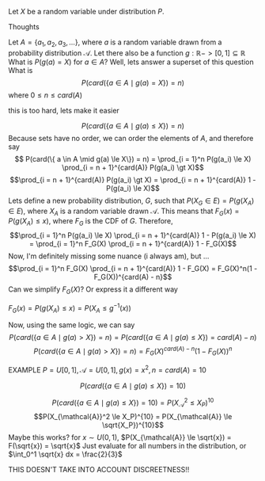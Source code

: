 Let $X$ be a random variable under distribution $P$.

Thoughts

Let $A = \{a_1, a_2, a_3, \dots\}$, where $a$ is a random variable drawn from a probability distribution $\mathcal{A}$.  Let there also be a function $g: \mathbb{R} -> [0, 1] \subseteq \mathbb{R}$
What is $P(g(a) = X)$ for $a \in A$?
Well, lets answer a superset of this question
What is $$ P(card(\{ a \in A \mid g(a) = X\}) = n)$$where $0 \le n \le card(A)$

this is too hard, lets make it easier

 $$ P(card(\{ a \in A \mid g(a) \le X\}) = n)$$
Because sets have no order, we can order the elements of $A$, and therefore say
 $$ P(card(\{ a \in A \mid g(a) \le X\}) = n) = \prod_{i = 1}^n P(g(a_i) \le X) \prod_{i = n + 1}^{card(A)} P(g(a_i) \gt X)$$
 $$\prod_{i = n + 1}^{card(A)} P(g(a_i) \gt X) =  \prod_{i = n + 1}^{card(A)} 1 - P(g(a_i) \le X)$$
Lets define a new probability distribution, $G$, such that $P(X_G \in E) = P(g(X_A) \in E)$, where $X_A$ is a random variable drawn $\mathcal{A}$. This means that $F_G(x) = P(g(X_A) \le x)$, where $F_G$ is the CDF of $G$. Therefore, 
$$\prod_{i = 1}^n P(g(a_i) \le X) \prod_{i = n + 1}^{card(A)} 1 - P(g(a_i) \le X) = \prod_{i = 1}^n F_G(X) \prod_{i = n + 1}^{card(A)} 1 - F_G(X)$$
Now, I'm definitely missing some nuance (i always am), but ...
$$\prod_{i = 1}^n F_G(X) \prod_{i = n + 1}^{card(A)} 1 - F_G(X) = F_G(X)^n(1 - F_G(X))^{card(A) - n}$$
Can we simplify $F_G(X)$? Or express it a different way

$F_G(x) = P(g(X_A) \le x) = P(X_A \le g^{-1}(x))$ 

Now, using the same logic, we can say
 $$ P(card(\{ a \in A \mid g(a) \gt X\}) = n) = P(card(\{ a \in A \mid g(a) \le X\}) = card(A) - n)$$
 $$P(card(\{ a \in A \mid g(a) \gt X\}) = n) = F_G(X)^{card(A) - n}(1 - F_G(X))^n$$

EXAMPLE
$P = U[0,1], \mathcal{A} = U[0,1], g(x) = x^2, n = card(A) = 10$

$$ P(card(\{ a \in A \mid g(a) \le X\}) = 10)$$

$$ P(card(\{ a \in A \mid g(a) \le X\}) = 10) = P(X_{\mathcal{A}}^2 \le X_P)^{10} $$
$$P(X_{\mathcal{A}}^2 \le X_P)^{10} = P(X_{\mathcal{A}} \le \sqrt{X_P})^{10}$$
Maybe this works?
for $x \sim U(0, 1)$, $P(X_{\mathcal{A}} \le \sqrt{x}) = F(\sqrt{x}) = \sqrt{x}$ Just evaluate for all numbers in the distribution, or $\int_0^1 \sqrt{x} dx = \frac{2}{3}$ 

THIS DOESN'T TAKE INTO ACCOUNT DISCREETNESS!!